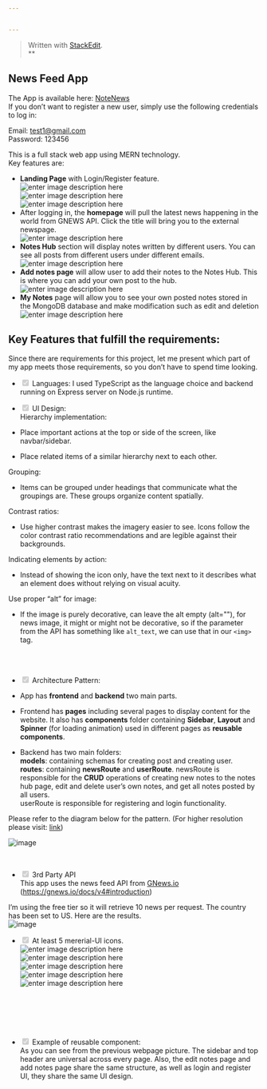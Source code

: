 ```yaml
---


---
```


<blockquote>
<p>Written with <a href="https://stackedit.io/">StackEdit</a>.<br>
**</p>
</blockquote>
<h2 id="news-feed-app">News Feed App</h2>
<p>The App is available here: <a href="https://newsnote.netlify.app/">NoteNews</a><br>
If you don’t want to register a new user, simply use the following credentials to log in:</p>
<p>Email: <a href="mailto:test1@gmail.com">test1@gmail.com</a><br>
Password: 123456</p>
<p>This is a full stack web app using MERN technology.<br>
Key features are:</p>
<ul>
<li><strong>Landing Page</strong> with Login/Register feature.<br>
<img src="https://i.imgur.com/uwBvWNw.gif" alt="enter image description here"><br>
<img src="https://i.imgur.com/w27S1wM.png" alt="enter image description here"><br>
<img src="https://i.imgur.com/p3rn7l9.png" alt="enter image description here"></li>
<li>After logging in, the <strong>homepage</strong> will pull the latest news happening in the world from GNEWS API. Click the title will bring you to the external newspage.<br>
<img src="https://i.imgur.com/X10Lmky.png" alt="enter image description here"></li>
<li><strong>Notes Hub</strong> section will display notes written by different users. You can see all posts from different users under different emails.<br>
<img src="https://i.imgur.com/7uzOp9r.png" alt="enter image description here"></li>
<li><strong>Add notes page</strong> will allow user to add their notes to the Notes Hub. This is where you can add your own post to the hub.<br>
<img src="https://i.imgur.com/SP051Mc.png" alt="enter image description here"></li>
<li><strong>My Notes</strong> page will allow you to see your own posted notes stored in the MongoDB database and make modification such as edit and deletion<br>
<img src="https://i.imgur.com/WUV4QF8.png" alt="enter image description here"></li>
</ul>
<h2 id="key-features-that-fulfill-the-requirements">Key Features that fulfill the requirements:</h2>
<p>Since there are requirements for this project, let me present which part of my app meets those requirements, so you don’t have to spend time looking.</p>
<ul>
<li class="task-list-item">
<p><input type="checkbox" class="task-list-item-checkbox" checked="true" disabled=""> Languages: I used TypeScript as the language choice and backend running on Express server on Node.js runtime.</p>
</li>
<li class="task-list-item">
<p><input type="checkbox" class="task-list-item-checkbox" checked="true" disabled=""> UI Design:<br>
Hierarchy implementation:</p>
</li>
<li>
<p>Place important actions at the top or side of the screen, like navbar/sidebar.</p>
</li>
<li>
<p>Place related items of a similar hierarchy next to each other.</p>
</li>
</ul>
<p>Grouping:</p>
<ul>
<li>Items can be grouped under headings that communicate what the groupings are. These groups organize content spatially.</li>
</ul>
<p>Contrast ratios:</p>
<ul>
<li>Use higher contrast makes the imagery easier to see. Icons follow the color contrast ratio recommendations and are legible against their backgrounds.</li>
</ul>
<p>Indicating elements by action:</p>
<ul>
<li>Instead of showing the icon only, have the text next to it describes what an element does without relying on visual acuity.</li>
</ul>
<p>Use proper “alt” for image:</p>
<ul>
<li>If the image is purely decorative, can leave the alt empty (alt=""), for news image, it might or might not be decorative, so if the parameter from the API has something like <code>alt_text</code>, we can use that in our <code>&lt;img&gt;</code> tag.</li>
</ul>
<br>
<br>
<ul>
<li class="task-list-item">
<p><input type="checkbox" class="task-list-item-checkbox" checked="true" disabled=""> Architecture Pattern:</p>
</li>
<li>
<p>App has <strong>frontend</strong> and <strong>backend</strong> two main parts.</p>
</li>
<li>
<p>Frontend has <strong>pages</strong> including several pages to display content for the website. It also has <strong>components</strong> folder containing <strong>Sidebar</strong>, <strong>Layout</strong> and <strong>Spinner</strong> (for loading animation) used in different pages as <strong>reusable components</strong>.</p>
</li>
<li>
<p>Backend has two main folders:<br>
<strong>models</strong>: containing schemas for creating post and creating user.<br>
<strong>routes</strong>: containing <strong>newsRoute</strong> and <strong>userRoute</strong>. newsRoute is responsible for the <strong>CRUD</strong> operations of creating new notes to the notes hub page, edit and delete user’s own notes, and get all notes posted by all users.<br>
userRoute is responsible for registering and login functionality.</p>
</li>
</ul>
<p>Please refer to the diagram below for the pattern. (For higher resolution please visit: <a href="https://drive.google.com/file/d/1W5talZAwembN65RcU1DDmTFSBpxgUSZN/view?usp=sharing">link</a>)</p>
<p><img src="https://i.imgur.com/sM0IGkZ.png" alt="image"></p>
<br>
<ul>
<li class="task-list-item"><input type="checkbox" class="task-list-item-checkbox" checked="true" disabled=""> 3rd Party API<br>
This app uses the news feed API from <a href="http://GNews.io">GNews.io</a> (<a href="https://gnews.io/docs/v4#introduction">https://gnews.io/docs/v4#introduction</a>)</li>
</ul>
<p>I’m using the free tier so it will retrieve 10 news per request. The country has been set to US. Here are the results.<br>
<img src="https://i.imgur.com/X10Lmky.png" alt="image"></p>
<ul>
<li class="task-list-item">
<p><input type="checkbox" class="task-list-item-checkbox" checked="true" disabled=""> At least 5 mererial-UI icons.<br>
<img src="https://i.imgur.com/JsaQjZT.png" alt="enter image description here"><br>
<img src="https://i.imgur.com/efsuHRE.png" alt="enter image description here"><br>
<img src="https://i.imgur.com/3YNxc5d.png" alt="enter image description here"><br>
<img src="https://i.imgur.com/o5iabQP.png" alt="enter image description here"><br>
<img src="https://i.imgur.com/QMtCwW0.png" alt="enter image description here"><br>
<br><br>
<br><br>
<br></p>
</li>
<li class="task-list-item">
<p><input type="checkbox" class="task-list-item-checkbox" checked="true" disabled=""> Example of reusable component:<br>
As you can see from the previous webpage picture. The sidebar and top header are universal across every page. Also, the edit notes page and add notes page share the same structure, as well as login and register UI, they share the same UI design.</p>
</li>
</ul>

